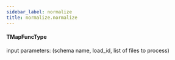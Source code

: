 ```yaml
---
sidebar_label: normalize
title: normalize.normalize
---
```


#### TMapFuncType

input parameters: (schema name, load_id, list of files to process)

